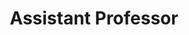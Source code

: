 ---
first_name: Ted 
last_name: Laderas
title: "Assistant Professor"
github: laderast
department: ["DMICE"]
research_interests: [systems-biology, interactive-visualization]
photo: "/assets/img/people/ted_laderas.jpg"
link: https://laderast.github.io
orcid: 0000-0002-6207-7068
---